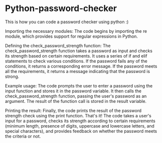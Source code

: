 # Python-password-checker
This is how you can code a password checker using python :)



Importing the necessary modules:
The code begins by importing the re module, which provides support for regular expressions in Python.




Defining the check_password_strength function:
The check_password_strength function takes a password as input and checks its strength based on certain requirements.
It uses a series of if and elif statements to check various conditions.
If the password fails any of the conditions, it returns a corresponding error message.
If the password meets all the requirements, it returns a message indicating that the password is strong.




Example usage:
The code prompts the user to enter a password using the input function and stores it in the password variable.
It then calls the check_password_strength function, passing the user's password as an argument.
The result of the function call is stored in the result variable.




Printing the result:
Finally, the code prints the result of the password strength check using the print function.
That's it! The code takes a user's input for a password, checks its strength according to certain requirements (minimum length, presence of digits, uppercase and lowercase letters, and special characters), and provides feedback on whether the password meets the criteria or not.
